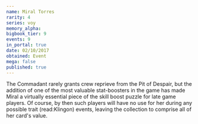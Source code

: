 ```yaml
---
name: Miral Torres
rarity: 4
series: voy
memory_alpha:
bigbook_tier: 9
events: 9
in_portal: true
date: 02/10/2017
obtained: Event
mega: false
published: true
---
```


The Commadant rarely grants crew reprieve from the Pit of Despair, but the addition of one of the most valuable stat-boosters in the game has made Miral a virtually essential piece of the skill boost puzzle for late game players. Of course, by then such players will have no use for her during any possible trait (read:Klingon) events, leaving the collection to comprise all of her card's value.
